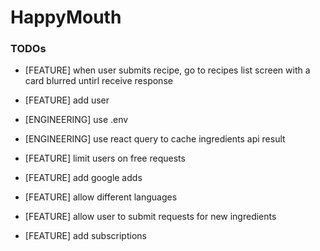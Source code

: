 # HappyMouth

### TODOs
- [FEATURE] when user submits recipe, go to recipes list screen with a card blurred untirl receive response
- [FEATURE] add user


- [ENGINEERING] use .env
- [ENGINEERING] use react query to cache ingredients api result



- [FEATURE] limit users on free requests
- [FEATURE] add google adds
- [FEATURE] allow different languages
- [FEATURE] allow user to submit requests for new ingredients
- [FEATURE] add subscriptions
